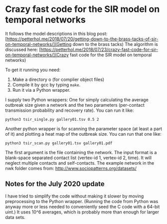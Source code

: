 # Crazy fast code for the SIR model on temporal networks
It follows the model descriptions in this blog post: [https://petterhol.me/2018/07/20/getting-down-to-the-brass-tacks-of-sir-on-temporal-networks/](Getting down to the brass tacks) The algorithm is discussed here: [https://petterhol.me/2018/07/23/crazy-fast-code-for-sir-on-temporal-networks/](Crazy fast code for the SIR model on temporal networks)

To get it running you need:

1. Make a directory o (for complier object files)
2. Compile it by gcc by typing `make`.
3. Run it via a Python wrapper.

I supply two Python wrappers: One for simply calculating the average outbreak size given a network and the two parameters (per-contact transmission probability and recovery rate). You can run it like:

```python3 tsir_single.py gallery01.tsv 0.5 2```

Another python wrapper is for scanning the parameter space (at least a part of it) and plotting a heat map of the outbreak size. You can run that one like:

```python3 tsir_scan.py gallery01.tsv gallery01.pdf```

The first argument is the file containing the network. The input format is a blank-space separated contact list (vertex-id 1, vertex-id 2, time). It will neglect multiple contacts and self-contacts. The example network in the nwk folder comes from: http://www.sociopatterns.org/datasets/

## Notes for the July 2020 update

I have tried to simplify the code without making it slower by moving preprocessing to the Python wrapper. (Running the code from Python was anyway more or less needed to conveniently seed the C code with a 64-bit uint.) It uses 10^6 averages, which is probably more than enough for larger data sets.

